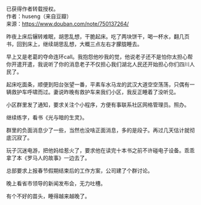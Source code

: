 已获得作者转载授权。  
作者：huseng（来自豆瓣）  
来源：https://www.douban.com/note/750137264/  

昨夜上床后辗转难眠，胡思乱想，干脆起床。吃了两块饼干，喝一杯水，翻几页书，回到床上，继续胡思乱想，大概三点左右才朦胧睡去。  

早上又是老葛的夺命连环call。我抱怨他吵我的觉，他说老子还不是怕你太担心帮你开遣开遣，我说听了你的消息老子不仅担心我们湖北人民还开始担心你们四川人民了。  

起床吃面条，顺便到阳台张望一番，平素车水马龙的武汉大道空空荡荡，只偶有一辆救护车呼啸而过。妻说昨晚有救护车来我们小区，我反正睡着了没听见。  

小区群里发了通知，要求关注个小程序，方便有事联系社区网格管理员。照办。  

继续练字，看书《光与暗的生灵》。  

群里的负面消息少了一些，当然也没啥正面消息，多的是段子。再过几天估计就彻底沉寂了。  

玩子沉迷电游，把他妈给惹火了，要求他在读完十本书之前不许碰电子设备。乖乖拿了本《罗马人的故事》一边去了。  

总部要求上报春节假期结束后的工作方案，公司建了个群讨论。  

晚上看省市领导的新闻发布会，无力吐槽。  

有个不好的苗头，睡得越来越晚了。  
